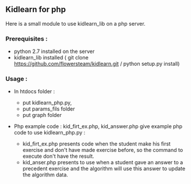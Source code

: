 ## Kidlearn for php

Here is a small module to use kidlearn_lib on a php server. 

### Prerequisites : 

 * python 2.7 installed on the server 
 * kidlearn_lib installed ( git clone https://github.com/flowersteam/kidlearn.git / python setup.py install)

### Usage :
 * In htdocs folder : 
   * put kidlearn_php.py, 
   * put params_fils folder
   * put graph folder

 * Php example code : kid_firt_ex.php, kid_answer.php give example php code to use kidlearn_php.py :
   * kid_firt_ex.php presents code when the student make his first exercise and don't have made exercise before, so the command to execute don't have the result. 
   * kid_anser.php presents to use when a student gave an answer to a precedent exercise and the algorithm will use this answer to update the algorithm data.
